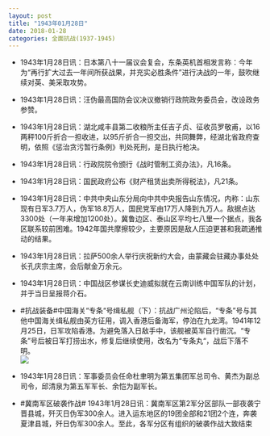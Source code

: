 ```yaml
---
layout: post
title: "1943年01月28日"
date: 2018-01-28
categories: 全面抗战(1937-1945)
---
```


<meta name="referrer" content="no-referrer" />

- 1943年1月28日讯：日本第八十一届议会复会，东条英机首相发言称：今年为“再行扩大过去一年间所获战果，并充实必胜条件”进行决战的一年，鼓吹继续对英、美采取攻势。 

- 1943年1月28日讯：汪伪最高国防会议决议撤销行政院政务委员会，改设政务参赞。 

- 1943年1月28日讯：湖北咸丰县第二收粮所主任吉子贞、征收员罗敬甫，以16两秤100斤折合一担收进，以95斤折合一担交出，共同舞弊，经湖北省政府查明，依照《惩治贪污暂行条例》判处死刑，是日执行枪决。 

- 1943年1月28日讯：行政院院令颁行《战时管制工资办法》，凡16条。 

- 1943年1月28日讯：国民政府公布《财产租赁出卖所得税法》，凡21条。 

- 1943年1月28日讯：中共中央山东分局向中共中央报告山东情况，内称：山东现有日军3.7万人，伪军18.8万人，国民党军由17万人降到九万人。敌据点达3300处（一年来增加1200处）。冀鲁边区、泰山区平均七八里一个据点，我各区联系较前困难。1942年国共摩擦较少，主要原因是敌人压迫更甚和我疏通推动的结果。 

- 1943年1月28日讯：拉萨500余人举行庆祝新约大会，由蒙藏会驻藏办事处处长孔庆宗主席，会后献金万余元。 

- 1943年1月28日讯：中国战区参谋长史迪威拟就在云南训练中国军队的计划，并于当日呈报蒋介石。 

- #抗战装备#中国海关“专条“号缉私舰（下）：抗战广州沦陷后，“专条”号与其他中国海关缉私舰由英方征用，调入香港后备海军，停泊在九龙湾。1941年12月25日，日军攻陷香港。为避免落入日敌手中，该舰被英军自行凿沉。“专条”号后被日军打捞出水，修复后继续使用，改名为“专条丸“，战后下落不明。 <br/><img src="https://wx4.sinaimg.cn/large/aca367d8ly1fnw3agnzu8j20b406qwfl.jpg" />

- 1943年1月28日讯：军事委员会任命杜聿明为第五集团军总司令、黄杰为副总司令，邱清泉为第五军军长、余恺为副军长。 

- #冀南军区破袭作战# 1943年1月28日讯：冀南军区第2军分区部队一部夜袭宁晋县城，歼灭日伪军300余人。进入运东地区的19团全部和21团2个连，奔袭夏津县城，歼日伪军300余人。至此，各军分区有组织的破袭作战大致结束 

